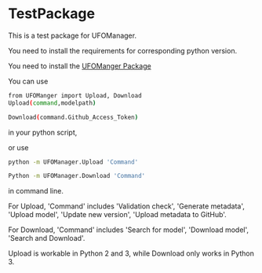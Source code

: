 # TestPackage

This is a test package for UFOManager.

You need to install the requirements for corresponding python version.

You need to install the [UFOManger Package](https://github.com/ThanosWang/TestPackage/blob/main/UFOManager/UFOManager-1.0.tar.gz)

You can use
```bash
from UFOManger import Upload, Download
Upload(command,modelpath)

Download(command.Github_Access_Token)
```
in your python script,

or use
```bash
python -m UFOManager.Upload 'Command'

Python -m UFOManager.Download 'Command'
```
in command line.

For Upload, 'Command' includes 'Validation check', 'Generate metadata', 'Upload model', 'Update new version', 'Upload metadata to GitHub'.

For Download, 'Command' includes 'Search for model', 'Download model', 'Search and Download'.

Upload is workable in Python 2 and 3, while Download only works in Python 3.
